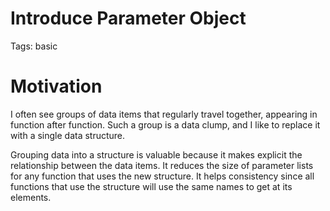 # Introduce Parameter Object

Tags: basic

[](img.png)

# Motivation

I often see groups of data items that regularly travel together, appearing in function after function. Such a group is a data clump, and I like to replace it with a single data structure.

Grouping data into a structure is valuable because it makes explicit the relationship between the data items. It reduces the size of parameter lists for any function that uses the new structure. It helps consistency since all functions that use the structure will use the same names to get at its elements.